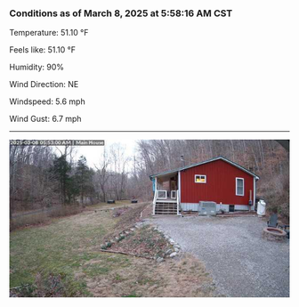 ### Conditions as of March 8, 2025 at 5:58:16 AM CST 

Temperature: 51.10 &deg;F

Feels like: 51.10 &deg;F

Humidity: 90%

Wind Direction: NE

Windspeed: 5.6 mph

Wind Gust: 6.7 mph

---

<img src="./images/latest.jpeg"/>

